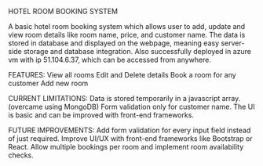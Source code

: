 HOTEL ROOM BOOKING SYSTEM

A basic hotel room booking system which allows user to add, update and view room details like room name, price, and customer name. The data is stored in database and displayed on the webpage, meaning easy server-side storage and database integration. Also successfully deployed in azure vm with ip 51.104.6.37, which can be accessed from anywhere.

FEATURES:
    View all rooms
    Edit and Delete details
    Book a room for any customer
    Add new room

CURRENT LIMITATIONS:
    Data is stored temporarily in a javascript array. (overcame using MongoDB)
    Form validation only for customer name.
    The UI is basic and can be improved with front-end frameworks.


FUTURE IMPROVEMENTS:
    Add form validation for every input field instead of just required.
    Improve UI/UX with front-end frameworks like Bootstrap or React.
    Allow multiple bookings per room and implement room availability checks.
